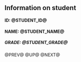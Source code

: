 ## Information on student

#### ID: @STUDENT_ID@

#### NAME: @STUDENT_NAME@

##### GRADE: @STUDENT_GRADE@

@PREV@ @UP@ @NEXT@
